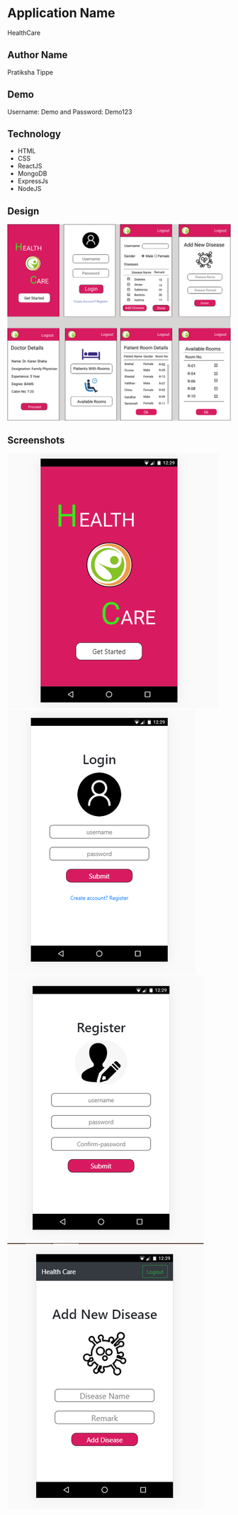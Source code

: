 # Application Name
HealthCare
## Author Name
Pratiksha Tippe
## Demo
Username: Demo and Password: Demo123
## Technology
* HTML
* CSS
* ReactJS
* MongoDB
* ExpressJs
* NodeJS
## Design
![sceenshot](./client/src/images/healthcare.png)
## Screenshots
![sceenshot](./client/src/images/homepage.png)
![sceenshot](./client/src/images/login.png)
![sceenshot](./client/src/images/registerp.png)
![sceenshot](./client/src/images/diseasep.png)